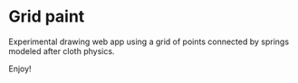 # Grid paint

Experimental drawing web app using a grid of points connected by springs modeled after cloth physics.

Enjoy!
